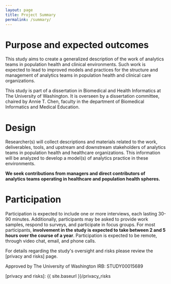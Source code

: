 ```yaml
---
layout: page
title: Project Summary
permalink: /summary/
---
```




# Purpose and expected outcomes

This study aims to create a generalized description of the work of analytics teams in population health and clinical environments. Such work is expected to lead to improved models and practices for the structure and management of analytics teams in population health and clinical care organizations.

This study is part of a dissertation in Biomedical and Health Informatics at The University of Washington. It is overseen by a dissertation committee, chaired by Annie T. Chen, faculty in the department of Biomedical Informatics and Medical Education.

# Design

Researcher(s) will collect descriptions and materials related to the work, deliverables, tools, and upstream and downstream stakeholders of analytics teams in population health and healthcare organizations. This information will be analyzed to develop a model(s) of analytics practice in these environments. 

**We seek contributions from managers and direct contributors of analytics teams operating in healthcare and population health spheres.**

# Participation

Participation is expected to include one or more interviews, each lasting 30-90 minutes. Additionally, participants may be asked to provide work samples, respond to surveys, and participate in focus groups. For most participants, **involvement in the study is expected to take between 2 and 5 hours over the course of a year**. Participation is expected to be remote, through video chat, email, and phone calls. 

For details regarding the study's oversight and risks please review the [privacy and risks] page. 

Approved by The University of Washington IRB: STUDY00015689

[privacy and risks]: {{ site.baseurl }}/privacy_risks
